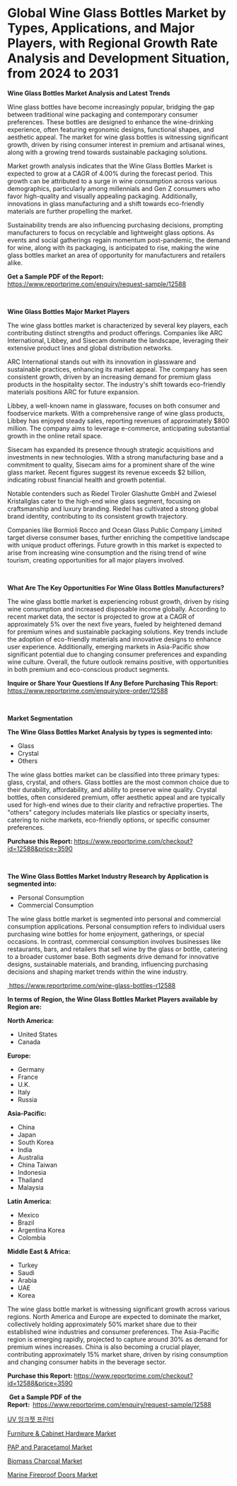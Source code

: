 <p><h1>Global Wine Glass Bottles Market by Types, Applications, and Major Players, with Regional Growth Rate Analysis and Development Situation, from 2024 to 2031</h1></p><p><strong>Wine Glass Bottles Market Analysis and Latest Trends</strong></p>
<p><p>Wine glass bottles have become increasingly popular, bridging the gap between traditional wine packaging and contemporary consumer preferences. These bottles are designed to enhance the wine-drinking experience, often featuring ergonomic designs, functional shapes, and aesthetic appeal. The market for wine glass bottles is witnessing significant growth, driven by rising consumer interest in premium and artisanal wines, along with a growing trend towards sustainable packaging solutions.</p><p>Market growth analysis indicates that the Wine Glass Bottles Market is expected to grow at a CAGR of 4.00% during the forecast period. This growth can be attributed to a surge in wine consumption across various demographics, particularly among millennials and Gen Z consumers who favor high-quality and visually appealing packaging. Additionally, innovations in glass manufacturing and a shift towards eco-friendly materials are further propelling the market. </p><p>Sustainability trends are also influencing purchasing decisions, prompting manufacturers to focus on recyclable and lightweight glass options. As events and social gatherings regain momentum post-pandemic, the demand for wine, along with its packaging, is anticipated to rise, making the wine glass bottles market an area of opportunity for manufacturers and retailers alike.</p></p>
<p><strong>Get a Sample PDF of the Report:&nbsp;</strong> <a href="https://www.reportprime.com/enquiry/request-sample/12588">https://www.reportprime.com/enquiry/request-sample/12588</a></p>
<p>&nbsp;</p>
<p><strong>Wine Glass Bottles Major Market Players</strong></p>
<p><p>The wine glass bottles market is characterized by several key players, each contributing distinct strengths and product offerings. Companies like ARC International, Libbey, and Sisecam dominate the landscape, leveraging their extensive product lines and global distribution networks.</p><p>ARC International stands out with its innovation in glassware and sustainable practices, enhancing its market appeal. The company has seen consistent growth, driven by an increasing demand for premium glass products in the hospitality sector. The industry's shift towards eco-friendly materials positions ARC for future expansion.</p><p>Libbey, a well-known name in glassware, focuses on both consumer and foodservice markets. With a comprehensive range of wine glass products, Libbey has enjoyed steady sales, reporting revenues of approximately $800 million. The company aims to leverage e-commerce, anticipating substantial growth in the online retail space.</p><p>Sisecam has expanded its presence through strategic acquisitions and investments in new technologies. With a strong manufacturing base and a commitment to quality, Sisecam aims for a prominent share of the wine glass market. Recent figures suggest its revenue exceeds $2 billion, indicating robust financial health and growth potential.</p><p>Notable contenders such as Riedel Tiroler Glashutte GmbH and Zwiesel Kristallglas cater to the high-end wine glass segment, focusing on craftsmanship and luxury branding. Riedel has cultivated a strong global brand identity, contributing to its consistent growth trajectory.</p><p>Companies like Bormioli Rocco and Ocean Glass Public Company Limited target diverse consumer bases, further enriching the competitive landscape with unique product offerings. Future growth in this market is expected to arise from increasing wine consumption and the rising trend of wine tourism, creating opportunities for all major players involved.</p></p>
<p>&nbsp;</p>
<p><strong>What Are The Key Opportunities For Wine Glass Bottles Manufacturers?</strong></p>
<p><p>The wine glass bottle market is experiencing robust growth, driven by rising wine consumption and increased disposable income globally. According to recent market data, the sector is projected to grow at a CAGR of approximately 5% over the next five years, fueled by heightened demand for premium wines and sustainable packaging solutions. Key trends include the adoption of eco-friendly materials and innovative designs to enhance user experience. Additionally, emerging markets in Asia-Pacific show significant potential due to changing consumer preferences and expanding wine culture. Overall, the future outlook remains positive, with opportunities in both premium and eco-conscious product segments.</p></p>
<p><strong>Inquire or Share Your Questions If Any Before Purchasing This Report:</strong> <a href="https://www.reportprime.com/enquiry/pre-order/12588">https://www.reportprime.com/enquiry/pre-order/12588</a></p>
<p>&nbsp;</p>
<p><strong>Market Segmentation</strong></p>
<p><strong>The Wine Glass Bottles Market Analysis by types is segmented into:</strong></p>
<p><ul><li>Glass</li><li>Crystal</li><li>Others</li></ul></p>
<p><p>The wine glass bottles market can be classified into three primary types: glass, crystal, and others. Glass bottles are the most common choice due to their durability, affordability, and ability to preserve wine quality. Crystal bottles, often considered premium, offer aesthetic appeal and are typically used for high-end wines due to their clarity and refractive properties. The "others" category includes materials like plastics or specialty inserts, catering to niche markets, eco-friendly options, or specific consumer preferences.</p></p>
<p><strong>Purchase this Report:&nbsp;</strong><a href="https://www.reportprime.com/checkout?id=12588&price=3590">https://www.reportprime.com/checkout?id=12588&price=3590</a></p>
<p>&nbsp;</p>
<p><strong>The Wine Glass Bottles Market Industry Research by Application is segmented into:</strong></p>
<p><ul><li>Personal Consumption</li><li>Commercial Consumption</li></ul></p>
<p><p>The wine glass bottle market is segmented into personal and commercial consumption applications. Personal consumption refers to individual users purchasing wine bottles for home enjoyment, gatherings, or special occasions. In contrast, commercial consumption involves businesses like restaurants, bars, and retailers that sell wine by the glass or bottle, catering to a broader customer base. Both segments drive demand for innovative designs, sustainable materials, and branding, influencing purchasing decisions and shaping market trends within the wine industry.</p></p>
<p><a href="https://www.reportprime.com/wine-glass-bottles-r12588">&nbsp;https://www.reportprime.com/wine-glass-bottles-r12588</a></p>
<p><strong>In terms of Region, the Wine Glass Bottles Market Players available by Region are:</strong></p>
<p>
    <p> <strong> North America: </strong>
        <ul>
            <li>United States</li>
            <li>Canada</li>
        </ul>
        </p> 
    <p> <strong> Europe: </strong>
        <ul>
            <li>Germany</li>
            <li>France</li>
            <li>U.K.</li>
            <li>Italy</li>
            <li>Russia</li>
        </ul>
        </p> 
    <p> <strong> Asia-Pacific: </strong>
        <ul>
            <li>China</li>
            <li>Japan</li>
            <li>South Korea</li>
            <li>India</li>
            <li>Australia</li>
            <li>China Taiwan</li>
            <li>Indonesia</li>
            <li>Thailand</li>
            <li>Malaysia</li>
        </ul>
        </p> 
    <p> <strong> Latin America: </strong>
        <ul>
            <li>Mexico</li>
            <li>Brazil</li>
            <li>Argentina Korea</li>
            <li>Colombia</li>
        </ul>
        </p> 
    <p> <strong> Middle East & Africa: </strong>
        <ul>
            <li>Turkey</li>
            <li>Saudi</li>
            <li>Arabia</li>
            <li>UAE</li>
            <li>Korea</li>
        </ul>
    </p>
    </p>
<p><p>The wine glass bottle market is witnessing significant growth across various regions. North America and Europe are expected to dominate the market, collectively holding approximately 50% market share due to their established wine industries and consumer preferences. The Asia-Pacific region is emerging rapidly, projected to capture around 30% as demand for premium wines increases. China is also becoming a crucial player, contributing approximately 15% market share, driven by rising consumption and changing consumer habits in the beverage sector.</p></p>
<p><strong>Purchase this Report: </strong><a href="https://www.reportprime.com/checkout?id=12588&price=3590">https://www.reportprime.com/checkout?id=12588&price=3590</a></p>
<p>&nbsp;<strong>Get a Sample PDF of the Report:&nbsp;&nbsp;</strong><a href="https://www.reportprime.com/enquiry/request-sample/12588">https://www.reportprime.com/enquiry/request-sample/12588</a></p>
<p><strong></strong></p>
<p><p><a href="https://medium.com/@avaoneill70/uv-%EC%9E%89%ED%81%AC%EC%A0%AF-%ED%94%84%EB%A6%B0%ED%84%B0-%EC%8B%9C%EC%9E%A5-%EA%B8%80%EB%A1%9C%EB%B2%8C-%EC%8B%9C%EC%9E%A5-%ED%86%B5%EC%B0%B0%EB%A0%A5-%EB%B0%8F-%EC%A7%80%EC%97%AD-%EB%B6%84%EC%84%9D-2024-2031-7b21a2bcebf3">UV 잉크젯 프린터</a></p><p><a href="https://issuu.com/reportprime-2/docs/furniture-cabinet-hardware-market-s_e39ef4e151f0ee">Furniture & Cabinet Hardware Market</a></p><p><a href="https://www.linkedin.com/pulse/strategic-market-insights-global-pap-paracetamol-2024--1nzse?trackingId=6r%2BflBfoTeW6fp9DqwIQkw%3D%3D">PAP and Paracetamol Market</a></p><p><a href="https://medium.com/@carolyn.ogden667345/biomass-charcoal-market-trends-and-analysis-opportunities-and-challenges-for-future-growth-bd1a29d798c0">Biomass Charcoal Market</a></p><p><a href="https://issuu.com/reportprime-2/docs/marine-fireproof-doors-market-size-_2c4445618a5012">Marine Fireproof Doors Market</a></p></p>